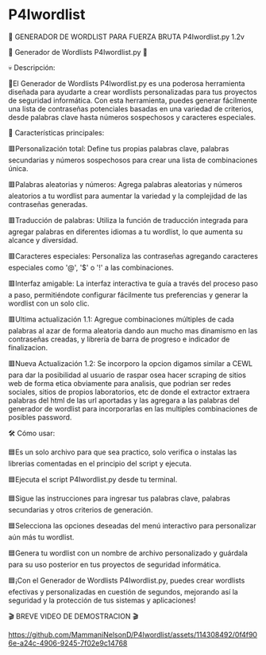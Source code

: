# P4Iwordlist
🥷 GENERADOR DE WORDLIST PARA FUERZA BRUTA P4Iwordlist.py 1.2v

🧾 Generador de Wordlists P4Iwordlist.py 🧾

💀 Descripción:

🔳El Generador de Wordlists P4Iwordlist.py es una poderosa herramienta diseñada para ayudarte a crear wordlists personalizadas para tus proyectos de seguridad informática. Con esta herramienta, puedes generar fácilmente una lista de contraseñas potenciales basadas en una variedad de criterios, desde palabras clave hasta números sospechosos y caracteres especiales.

🤖 Características principales:

🟥Personalización total: Define tus propias palabras clave, palabras secundarias y números sospechosos para crear una lista de combinaciones única.

🟥Palabras aleatorias y números: Agrega palabras aleatorias y números aleatorios a tu wordlist para aumentar la variedad y la complejidad de las contraseñas generadas.

🟥Traducción de palabras: Utiliza la función de traducción integrada para agregar palabras en diferentes idiomas a tu wordlist, lo que aumenta su alcance y diversidad.

🟥Caracteres especiales: Personaliza las contraseñas agregando caracteres especiales como '@', '$' o '!' a las combinaciones.

🟥Interfaz amigable: La interfaz interactiva te guía a través del proceso paso a paso, permitiéndote configurar fácilmente tus preferencias y generar la wordlist con un solo clic.

🟥Ultima actualización 1.1:  Agregue combinaciones múltiples de cada palabras al azar de forma aleatoria dando aun mucho mas dinamismo en las contraseñas creadas, y librería de barra de progreso e indicador de finalizacion. 

🟥Nueva Actualización 1.2: Se incorporo la opcion digamos similar a CEWL para dar la posibilidad al usuario de raspar osea hacer scraping de sitios web de forma etica obviamente para analisis, que podrian ser redes sociales, sitios de propios laboratorios, etc de donde el extractor extraera palabras del html de las url aportadas y las agregara a las palabras del generador de wordlist para incorporarlas en las multiples combinaciones de posibles password.

🛠️ Cómo usar:

🟦Es un solo archivo para que sea practico, solo verifica o instalas las librerias comentadas en el principio del script y ejecuta.

🟦Ejecuta el script P4Iwordlist.py desde tu terminal.

🟦Sigue las instrucciones para ingresar tus palabras clave, palabras secundarias y otros criterios de generación.

🟦Selecciona las opciones deseadas del menú interactivo para personalizar aún más tu wordlist.

🟦Genera tu wordlist con un nombre de archivo personalizado y guárdala para su uso posterior en tus proyectos de seguridad informática.

🟦¡Con el Generador de Wordlists P4Iwordlist.py, puedes crear wordlists efectivas y personalizadas en cuestión de segundos, mejorando así la seguridad y la protección de tus sistemas y aplicaciones!

🎬 BREVE VIDEO DE DEMOSTRACION 🎬 


https://github.com/MammaniNelsonD/P4Iwordlist/assets/114308492/0f4f906e-a24c-4906-9245-7f02e9c14768


